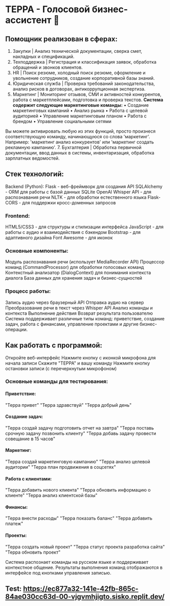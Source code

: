 # ТЕРРА - Голосовой бизнес-ассистент 🤖
## Помощник реализован в сферах:
1. Закупки | Анализ технической документации, сверка смет,
накладных и спецификаций.
2. Техподдержка | Регистрация и классификация заявок,
обработка обращений и звонков клиентов.
3. HR | Поиск резюме, холодный поиск резюме, оформление и
увольнение сотрудников, создание корпоративной базы знаний.
4. Юридическая служба | Проверка требований
законодательства, анализ рисков в договорах, антикоррупционная
экспертиза.
5. Маркетинг | Мониторинг отзывов, СМИ и активностей
конкурентов, работа с маркетплейсами, подготовка и проверка текстов.
**Система содержит следующие маркетинговые команды:**
• Создание маркетинговых кампаний
• Анализ рынка
• Работа с целевой аудиторией
• Управление маркетинговым планом
• Работа с брендом
• Управление социальными сетями

Вы можете активировать любую из этих функций, просто произнеся соответствующую команду, начинающуюся со слова 'маркетинг'. Например: 'маркетинг анализ конкурентов' или 'маркетинг создать рекламную кампанию'.
7. Бухгалтерия | Обработка первичной документации, ввод
данных в системы, инвентаризация, обработка зарплатных ведомостей.

## Стек технологий:

Backend (Python):
Flask - веб-фреймворк для создания API
SQLAlchemy - ORM для работы с базой данных SQLite
OpenAI Whisper API - для распознавания речи
NLTK - для обработки естественного языка
Flask-CORS - для поддержки кросс-доменных запросов
### Frontend:
HTML5/CSS3 - для структуры и стилизации интерфейса
JavaScript - для работы с аудио и взаимодействия с бэкендом
Bootstrap - для адаптивного дизайна
Font Awesome - для иконок
### Основные компоненты:
Модуль распознавания речи (использует MediaRecorder API)
Процессор команд (CommandProcessor) для обработки голосовых команд
Контекстный анализатор (DialogContext) для понимания контекста диалога
База данных для хранения задач и бизнес-сущностей
### Процесс работы:
Запись аудио через браузерный API
Отправка аудио на сервер
Преобразование речи в текст через Whisper API
Анализ команды и контекста
Выполнение действия
Возврат результата пользователю
Система поддерживает различные типы команд: приветствие, создание задач, работа с финансами, управление проектами и другие бизнес-операции.

## Как работать с программой:

Откройте веб-интерфейс
Нажмите кнопку с иконкой микрофона для начала записи
Скажите "ТЕРРА" и вашу команду
Нажмите кнопку остановки записи (с перечеркнутым микрофоном)

### Основные команды для тестирования:

#### Приветствие:
"Терра привет"
"Терра здравствуй"
"Терра добрый день"
#### Создание задач:
"Терра создай задачу подготовить отчет на завтра"
"Терра поставь срочную задачу позвонить клиенту"
"Терра добавь задачу провести совещание в 15 часов"
#### Маркетинг:
"Терра создай маркетинговую кампанию"
"Терра анализ целевой аудитории"
"Терра план продвижения в соцсетях"
#### Работа с клиентами:
"Терра добавить нового клиента"
"Терра обновить информацию о клиенте"
"Терра анализ клиентской базы"
#### Финансы:
"Терра внести расходы"
"Терра показать баланс"
"Терра добавить платеж"
#### Проекты:
"Терра создать новый проект"
"Терра статус проекта разработка сайта"
"Терра обновить проект"

Система распознает команды на русском языке и поддерживает контекстное общение. Результаты выполнения команд отображаются в интерфейсе под кнопками управления записью.

## Test: https://ec877a32-141e-42fb-865c-84ae030cc63d-00-vjgvmhjigto.sisko.replit.dev/
